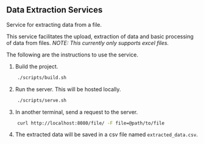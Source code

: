 ## Data Extraction Services
Service for extracting data from a file. 

This service facilitates the upload, extraction of data and basic processing of data from files.
*NOTE: This currently only supports excel files.*

The following are the instructions to use the service.

1. Build the project.

```bash
    ./scripts/build.sh
```

2. Run the server. This will be hosted locally.

```bash
    ./scripts/serve.sh
```

3. In another terminal, send a request to the server.

```bash
    curl http://localhost:8080/file/ -F file=@path/to/file
```

4. The extracted data will be saved in a csv file named `extracted_data.csv`.
